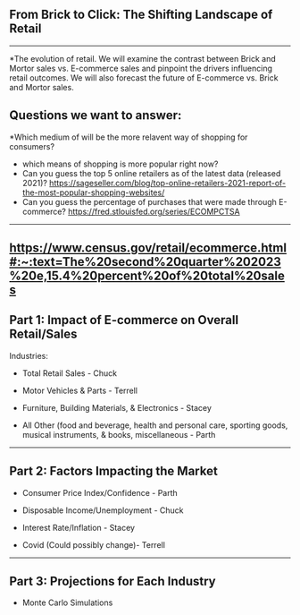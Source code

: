 ## From Brick to Click: The Shifting Landscape of Retail
---

*The evolution of retail. We will examine the contrast between  Brick and Mortor sales vs. E-commerce sales and pinpoint the drivers influencing retail outcomes. We will also forecast the future of E-commerce vs. Brick and Mortor sales.

## Questions we want to answer: 
  *Which medium of will be the more relavent way of shopping for consumers?
  * which means of shopping is more popular right now?
  * Can you guess the top 5 online retailers as of the latest data (released 2021)? https://sageseller.com/blog/top-online-retailers-2021-report-of-the-most-popular-shopping-websites/
  * Can you guess the percentage of purchases that were made through E-commerce? https://fred.stlouisfed.org/series/ECOMPCTSA
---
https://www.census.gov/retail/ecommerce.html#:~:text=The%20second%20quarter%202023%20e,15.4%20percent%20of%20total%20sales
---

## Part 1: Impact of E-commerce on Overall Retail/Sales 

Industries: 

*  Total Retail Sales  - Chuck

*  Motor Vehicles & Parts -  Terrell

*  Furniture, Building Materials, & Electronics - Stacey

*  All Other (food and beverage, health and personal care, sporting goods, musical instruments, & books, miscellaneous  - Parth

---
 
## Part 2: Factors Impacting the Market 

* Consumer Price Index/Confidence - Parth

* Disposable Income/Unemployment - Chuck

* Interest Rate/Inflation - Stacey

* Covid (Could possibly change)- Terrell

---

## Part 3: Projections for Each Industry 

* Monte Carlo Simulations 

 
